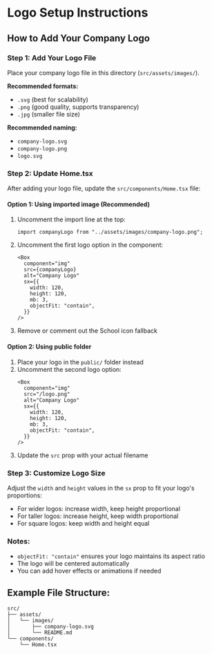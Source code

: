# Logo Setup Instructions

## How to Add Your Company Logo

### Step 1: Add Your Logo File

Place your company logo file in this directory (`src/assets/images/`).

**Recommended formats:**

- `.svg` (best for scalability)
- `.png` (good quality, supports transparency)
- `.jpg` (smaller file size)

**Recommended naming:**

- `company-logo.svg`
- `company-logo.png`
- `logo.svg`

### Step 2: Update Home.tsx

After adding your logo file, update the `src/components/Home.tsx` file:

#### Option 1: Using imported image (Recommended)

1. Uncomment the import line at the top:
   ```tsx
   import companyLogo from "../assets/images/company-logo.png";
   ```
2. Uncomment the first logo option in the component:
   ```tsx
   <Box
     component="img"
     src={companyLogo}
     alt="Company Logo"
     sx={{
       width: 120,
       height: 120,
       mb: 3,
       objectFit: "contain",
     }}
   />
   ```
3. Remove or comment out the School icon fallback

#### Option 2: Using public folder

1. Place your logo in the `public/` folder instead
2. Uncomment the second logo option:
   ```tsx
   <Box
     component="img"
     src="/logo.png"
     alt="Company Logo"
     sx={{
       width: 120,
       height: 120,
       mb: 3,
       objectFit: "contain",
     }}
   />
   ```
3. Update the `src` prop with your actual filename

### Step 3: Customize Logo Size

Adjust the `width` and `height` values in the `sx` prop to fit your logo's proportions:

- For wider logos: increase width, keep height proportional
- For taller logos: increase height, keep width proportional
- For square logos: keep width and height equal

### Notes:

- `objectFit: "contain"` ensures your logo maintains its aspect ratio
- The logo will be centered automatically
- You can add hover effects or animations if needed

## Example File Structure:

```
src/
├── assets/
│   └── images/
│       ├── company-logo.svg
│       └── README.md
└── components/
    └── Home.tsx
```
